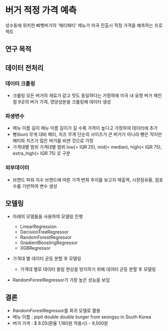 # 버거 적정 가격 예측
성수동에 위치한 삐삣버거의 '패티패티' 메뉴가 미국 진출시 적정 가격을 예측하는 프로젝트

## 연구 목적


## 데이터 전처리
### 데이터 크롤링
- 크롤링
  모든 버거의 재료가 같고 맛도 동일하다는 가정하에 미국 내 유명 버거 체인점 9곳의 버거 가격, 영양성분을 크롤링해 데이터 생성

### 파생변수 
- 메뉴 이름 길이
  메뉴 이름 길이가 길 수록 가격이 높다고 가정하여 데이터에 추가
- 빵(bun) 무게 대비 패티, 치즈 무게 
  단순히 사이즈가 큰 버거가 아니라 빵은 작지만 패티와 치즈가 많은 버거를 비싼 것으로 가정
- 가격대별 범위
  가격대별 범위 low(< IQR 25), mid(< median), high(< IQR 75), extra_high(> IQR 75) 로 구분

### 외부데이터 
- 브랜드 파워 지수
  브랜드에 따른 가격 변화 추이를 보고자 매출액, 시장점유율, 점포수를 기반하여 변수 생성

## 모델링
- 아래의 모델들을 사용하여 모델링 진행
  - LinearRegression
  - DecisionTreeRegressor
  - RandomForestRegressor
  - GradientBoostingRegressor
  - XGBRegressor
- 가격대 별 데이터 균등 분할 후 모델링
  - 가격대 별로 데이터 쏠림 현상을 방지하기 위해 데이터 균등 분할 후 모델링

- RandomForestRegressor가 가장 높은 성능을 보임

## 결론
- RandomForestRegressor를 회귀 모델로 활용
- 메뉴 이름 : pipit double double burger from seongsu in South Korea
- 버거 가격 : $ 8.05(환율 1,180원 적용시) - 9,500원
